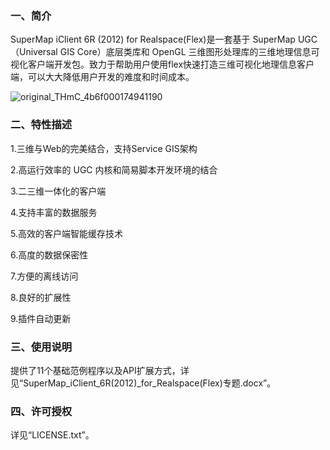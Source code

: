 ### 一、简介

SuperMap iClient 6R (2012) for Realspace(Flex)是一套基于 SuperMap UGC （Universal GIS Core）底层类库和 OpenGL 三维图形处理库的三维地理信息可视化客户端开发包。致力于帮助用户使用flex快速打造三维可视化地理信息客户端，可以大大降低用户开发的难度和时间成本。

![original_THmC_4b6f000174941190](http://fmn.rrimg.com/fmn062/20130108/1055/original_THmC_4b6f000174941190.jpg)


### 二、特性描述

1.三维与Web的完美结合，支持Service GIS架构

2.高运行效率的 UGC 内核和简易脚本开发环境的结合

3.二三维一体化的客户端

4.支持丰富的数据服务

5.高效的客户端智能缓存技术

6.高度的数据保密性

7.方便的离线访问

8.良好的扩展性

9.插件自动更新


### 三、使用说明

提供了11个基础范例程序以及API扩展方式，详见“SuperMap_iClient_6R(2012)_for_Realspace(Flex)专题.docx”。

### 四、许可授权

详见“LICENSE.txt”。




